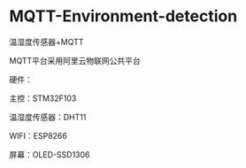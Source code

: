 # MQTT-Environment-detection
温湿度传感器+MQTT

MQTT平台采用阿里云物联网公共平台

硬件：

主控：STM32F103

温湿度传感器：DHT11

WIFI：ESP8266

屏幕：OLED-SSD1306
